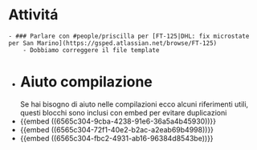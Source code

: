 # Attivitá
	- ### Parlare con #people/priscilla per [FT-125|DHL: fix microstate per San Marino](https://gsped.atlassian.net/browse/FT-125)
		- Dobbiamo correggere il file template
- # Aiuto compilazione
  Se hai bisogno di aiuto nelle compilazioni ecco alcuni riferimenti utili, questi blocchi sono inclusi con embed per evitare duplicazioni
- {{embed ((6565c304-9cba-4238-91e6-36a5a4b45930))}}
- {{embed ((6565c304-72f1-40e2-b2ac-a2eab69b4998))}}
- {{embed ((6565c304-fbc2-4931-ab16-96384d8543be))}}